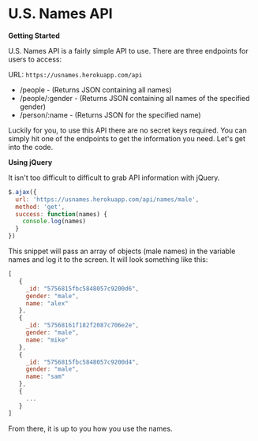 U.S. Names API
===

**Getting Started**

U.S. Names API is a fairly simple API to use. There are three endpoints for users to access:

URL: `https://usnames.herokuapp.com/api`

- /people - (Returns JSON containing all names)
- /people/:gender - (Returns JSON containing all names of the specified gender)
- /person/:name - (Returns JSON for the specified name)

Luckily for you, to use this API there are no secret keys required. You can simply hit one of the endpoints to get the information you need. Let's get into the code.

**Using jQuery**

It isn't too difficult to difficult to grab API information with jQuery.

```javascript
$.ajax({
  url: 'https://usnames.herokuapp.com/api/names/male',
  method: 'get',
  success: function(names) {
    console.log(names)
  }
})
```

This snippet will pass an array of objects (male names) in the variable names and log it to the screen. It will look something like this:

```javascript
[
   {
     _id: "5756815fbc5848057c9200d6",
     gender: "male",
     name: "alex"
   },
   {
     _id: "57568161f182f2087c706e2e",
     gender: "male",
     name: "mike"
   },
   {
     _id: "5756815fbc5848057c9200d4",
     gender: "male",
     name: "sam"
   },
   {
     ...
   }
]
```

From there, it is up to you how you use the names.
